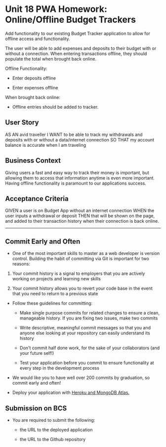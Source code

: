 # Unit 18 PWA Homework: Online/Offline Budget Trackers

<!--

1. Need Mainfest
2. Need Service worker
3. Need cache -->

Add functionality to our existing Budget Tracker application to allow for offline access and functionality.

The user will be able to add expenses and deposits to their budget with or without a connection. When entering transactions offline, they should populate the total when brought back online.

Offline Functionality:

- Enter deposits offline

- Enter expenses offline

When brought back online:

- Offline entries should be added to tracker.

## User Story

AS AN avid traveller
I WANT to be able to track my withdrawals and deposits with or without a data/internet connection
SO THAT my account balance is accurate when I am traveling

## Business Context

Giving users a fast and easy way to track their money is important, but allowing them to access that information anytime is even more important. Having offline functionality is paramount to our applications success.

## Acceptance Criteria

GIVEN a user is on Budget App without an internet connection
WHEN the user inputs a withdrawal or deposit
THEN that will be shown on the page, and added to their transaction history when their connection is back online.

---

## Commit Early and Often

- One of the most important skills to master as a web developer is version control. Building the habit of committing via Git is important for two reasons:

1. Your commit history is a signal to employers that you are actively working on projects and learning new skills

2. Your commit history allows you to revert your code base in the event that you need to return to a previous state

- Follow these guidelines for committing:

  - Make single purpose commits for related changes to ensure a clean, manageable history. If you are fixing two issues, make two commits

  - Write descriptive, meaningful commit messages so that you and anyone else looking at your repository can easily understand its history

  - Don't commit half done work, for the sake of your collaborators (and your future self!)

  - Test your application before you commit to ensure functionality at every step in the development process

- We would like you to have well over 200 commits by graduation, so commit early and often!

- Deploy your application with [Heroku and MongoDB Atlas.](../04-Important/MongoAtlas-Deploy.md)

## Submission on BCS

- You are required to submit the following:

  - the URL to the deployed application

  - the URL to the Github repository
